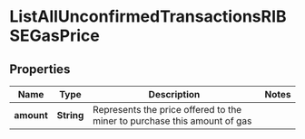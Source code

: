 

# ListAllUnconfirmedTransactionsRIBSEGasPrice


## Properties

Name | Type | Description | Notes
------------ | ------------- | ------------- | -------------
**amount** | **String** | Represents the price offered to the miner to purchase this amount of gas | 



